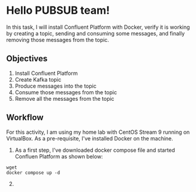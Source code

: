 # Hello PUBSUB team! 

In this task, I will install Confluent Platform with Docker, verify it is working by creating a topic, sending and consuming some messages, and finally removing those messages from the topic.

## Objectives 

1. Install Confluent Platform
2. Create Kafka topic
3. Produce messages into the topic
4. Consume those messages from the topic
5. Remove all the messages from the topic

## Workflow 

For this activity, I am using my home lab with CentOS Stream 9 running on VirtualBox. As a pre-requisite, I've installed Docker on the machine.  

1. As a first step, I've downloaded docker compose file and started Confluen Platform as shown below:

```
wget 
docker compose up -d
```

2. 
